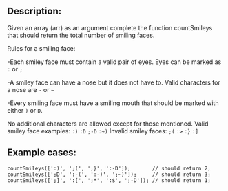 ## Description:
Given an array (arr) as an argument complete the function countSmileys that should return the total number of smiling faces.

Rules for a smiling face:

-Each smiley face must contain a valid pair of eyes. Eyes can be marked as `:` or `;`

-A smiley face can have a nose but it does not have to. Valid characters for a nose are `-` or `~`

-Every smiling face must have a smiling mouth that should be marked with either `)` or `D`.

No additional characters are allowed except for those mentioned.
Valid smiley face examples:
`:)` `:D` `;-D` `:~)`
Invalid smiley faces:
`;(` `:>` `:}` `:]` 

## Example cases:

```
countSmileys([':)', ';(', ';}', ':-D']);       // should return 2;
countSmileys([';D', ':-(', ':-)', ';~)']);     // should return 3;
countSmileys([';]', ':[', ';*', ':$', ';-D']); // should return 1;
```
